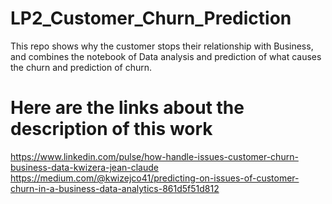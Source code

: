 # LP2_Customer_Churn_Prediction
This repo shows why the customer stops their relationship with Business, and combines the notebook of Data analysis and prediction of what causes the churn and prediction of churn.
# Here are the links about the description of this work
https://www.linkedin.com/pulse/how-handle-issues-customer-churn-business-data-kwizera-jean-claude
https://medium.com/@kwizejco41/predicting-on-issues-of-customer-churn-in-a-business-data-analytics-861d5f51d812


